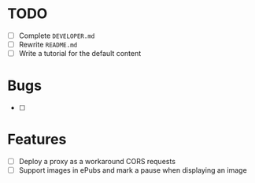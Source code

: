 # TODO

- [ ] Complete `DEVELOPER.md`
- [ ] Rewrite `README.md`
- [ ] Write a tutorial for the default content

# Bugs

- [ ]

# Features

- [ ] Deploy a proxy as a workaround CORS requests
- [ ] Support images in ePubs and mark a pause when displaying an image

